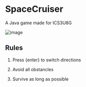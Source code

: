 # SpaceCruiser
A Java game made for ICS3U8G

![image](https://user-images.githubusercontent.com/62809012/127232145-e2af55d9-8858-4695-bc5b-8565dbffd3eb.png)

## Rules

1. Press {enter} to switch directions

2. Avoid all obstancles

3. Survive as long as possible
